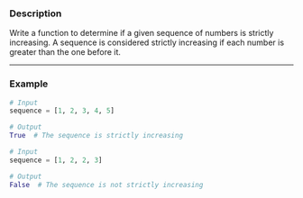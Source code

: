 ### Description
Write a function to determine if a given sequence of numbers is strictly increasing. A sequence is considered strictly increasing if each number is greater than the one before it.

---

### Example
```python
# Input
sequence = [1, 2, 3, 4, 5]

# Output
True  # The sequence is strictly increasing

# Input
sequence = [1, 2, 2, 3]

# Output
False  # The sequence is not strictly increasing
